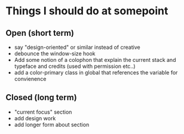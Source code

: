 # Things I should do at somepoint


## Open (short term)
- say "design-oriented" or similar instead of creative
- debounce the window-size hook
- Add some notion of a colophon that explain the current stack and typeface and credits (used with permission etc..)
- add a color-primary class in global that references the variable for convienence

## Closed (long term)
- "current focus" section
- add design work
- add longer form about section
